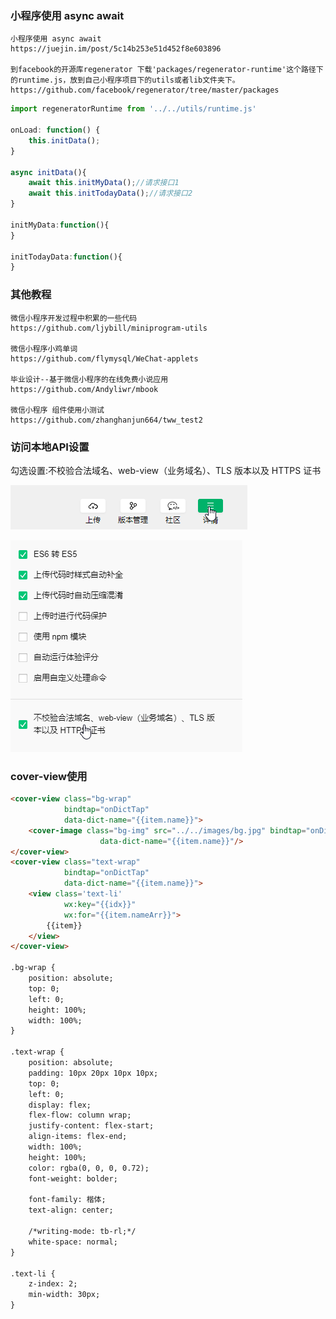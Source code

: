### 小程序使用 async await

    小程序使用 async await
    https://juejin.im/post/5c14b253e51d452f8e603896

    到facebook的开源库regenerator 下载'packages/regenerator-runtime'这个路径下的runtime.js，放到自己小程序项目下的utils或者lib文件夹下。
    https://github.com/facebook/regenerator/tree/master/packages


```js
import regeneratorRuntime from '../../utils/runtime.js'

onLoad: function() {
    this.initData();
}

async initData(){
    await this.initMyData();//请求接口1
    await this.initTodayData();//请求接口2
}

initMyData:function(){
}

initTodayData:function(){
}
```

### 其他教程
    微信小程序开发过程中积累的一些代码
    https://github.com/ljybill/miniprogram-utils

    微信小程序小鸡单词
    https://github.com/flymysql/WeChat-applets

    毕业设计--基于微信小程序的在线免费小说应用
    https://github.com/Andyliwr/mbook

    微信小程序 组件使用小测试
    https://github.com/zhanghanjun664/tww_test2




### 访问本地API设置
勾选设置:不校验合法域名、web-view（业务域名）、TLS 版本以及 HTTPS 证书

![](../images/2019-02-02-11-08-44.png)

![](../images/2019-02-02-11-09-04.png)



### cover-view使用

```html
<cover-view class="bg-wrap"
            bindtap="onDictTap"
            data-dict-name="{{item.name}}">
    <cover-image class="bg-img" src="../../images/bg.jpg" bindtap="onDictTap"
                    data-dict-name="{{item.name}}"/>
</cover-view>
<cover-view class="text-wrap"
            bindtap="onDictTap"
            data-dict-name="{{item.name}}">
    <view class='text-li'
            wx:key="{{idx}}"
            wx:for="{{item.nameArr}}">
        {{item}}
    </view>
</cover-view>
        
.bg-wrap {
    position: absolute;
    top: 0;
    left: 0;
    height: 100%;
    width: 100%;
}

.text-wrap {
    position: absolute;
    padding: 10px 20px 10px 10px;
    top: 0;
    left: 0;
    display: flex;
    flex-flow: column wrap;
    justify-content: flex-start;
    align-items: flex-end;
    width: 100%;
    height: 100%;
    color: rgba(0, 0, 0, 0.72);
    font-weight: bolder;

    font-family: 楷体;
    text-align: center;

    /*writing-mode: tb-rl;*/
    white-space: normal;
}

.text-li {
    z-index: 2;
    min-width: 30px;
}



```